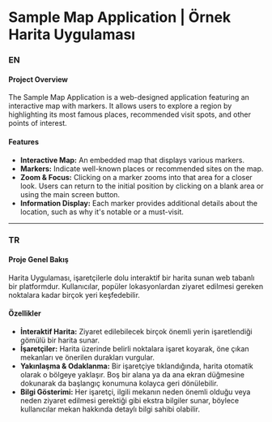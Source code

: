 # Sample Map Application | Örnek Harita Uygulaması

### EN

#### Project Overview
The Sample Map Application is a web-designed application featuring an interactive map with markers. It allows users to explore a region by highlighting its most famous places, recommended visit spots, and other points of interest.

#### Features
- **Interactive Map:** An embedded map that displays various markers.
- **Markers:** Indicate well-known places or recommended sites on the map.
- **Zoom & Focus:** Clicking on a marker zooms into that area for a closer look. Users can return to the initial position by clicking on a blank area or using the main screen button.
- **Information Display:** Each marker provides additional details about the location, such as why it's notable or a must-visit.

---

### TR

#### Proje Genel Bakış
Harita Uygulaması, işaretçilerle dolu interaktif bir harita sunan web tabanlı bir platformdur. Kullanıcılar, popüler lokasyonlardan ziyaret edilmesi gereken noktalara kadar birçok yeri keşfedebilir.

#### Özellikler
- **İnteraktif Harita:** Ziyaret edilebilecek birçok önemli yerin işaretlendiği gömülü bir harita sunar.
- **İşaretçiler:** Harita üzerinde belirli noktalara işaret koyarak, öne çıkan mekanları ve önerilen durakları vurgular.
- **Yakınlaşma & Odaklanma:** Bir işaretçiye tıklandığında, harita otomatik olarak o bölgeye yaklaşır. Boş bir alana ya da ana ekran düğmesine dokunarak da başlangıç konumuna kolayca geri dönülebilir.
- **Bilgi Gösterimi:** Her işaretçi, ilgili mekanın neden önemli olduğu veya neden ziyaret edilmesi gerektiği gibi ekstra bilgiler sunar, böylece kullanıcılar mekan hakkında detaylı bilgi sahibi olabilir.





